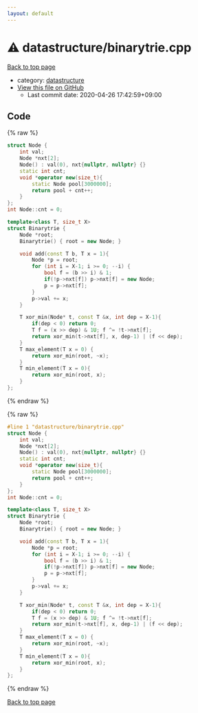 ```yaml
---
layout: default
---
```


<!-- mathjax config similar to math.stackexchange -->
<script type="text/javascript" async
  src="https://cdnjs.cloudflare.com/ajax/libs/mathjax/2.7.5/MathJax.js?config=TeX-MML-AM_CHTML">
</script>
<script type="text/x-mathjax-config">
  MathJax.Hub.Config({
    TeX: { equationNumbers: { autoNumber: "AMS" }},
    tex2jax: {
      inlineMath: [ ['$','$'] ],
      processEscapes: true
    },
    "HTML-CSS": { matchFontHeight: false },
    displayAlign: "left",
    displayIndent: "2em"
  });
</script>

<script type="text/javascript" src="https://cdnjs.cloudflare.com/ajax/libs/jquery/3.4.1/jquery.min.js"></script>
<script src="https://cdn.jsdelivr.net/npm/jquery-balloon-js@1.1.2/jquery.balloon.min.js" integrity="sha256-ZEYs9VrgAeNuPvs15E39OsyOJaIkXEEt10fzxJ20+2I=" crossorigin="anonymous"></script>
<script type="text/javascript" src="../../assets/js/copy-button.js"></script>
<link rel="stylesheet" href="../../assets/css/copy-button.css" />


# :warning: datastructure/binarytrie.cpp

<a href="../../index.html">Back to top page</a>

* category: <a href="../../index.html#8dc87745f885a4cc532acd7b15b8b5fe">datastructure</a>
* <a href="{{ site.github.repository_url }}/blob/master/datastructure/binarytrie.cpp">View this file on GitHub</a>
    - Last commit date: 2020-04-26 17:42:59+09:00




## Code

<a id="unbundled"></a>
{% raw %}
```cpp
struct Node {
    int val;
    Node *nxt[2];
    Node() : val(0), nxt{nullptr, nullptr} {}
    static int cnt;
    void *operator new(size_t){
        static Node pool[3000000];
        return pool + cnt++;
    }
};
int Node::cnt = 0;

template<class T, size_t X>
struct Binarytrie {
    Node *root;
    Binarytrie() { root = new Node; }

    void add(const T b, T x = 1){
        Node *p = root;
        for (int i = X-1; i >= 0; --i) {
            bool f = (b >> i) & 1;
            if(!p->nxt[f]) p->nxt[f] = new Node;
            p = p->nxt[f];
        }
        p->val += x;
    }

    T xor_min(Node* t, const T &x, int dep = X-1){
        if(dep < 0) return 0;
        T f = (x >> dep) & 1U; f ^= !t->nxt[f];
        return xor_min(t->nxt[f], x, dep-1) | (f << dep);
    }
    T max_element(T x = 0) {
        return xor_min(root, ~x);
    }
    T min_element(T x = 0){
        return xor_min(root, x);
    }
};

```
{% endraw %}

<a id="bundled"></a>
{% raw %}
```cpp
#line 1 "datastructure/binarytrie.cpp"
struct Node {
    int val;
    Node *nxt[2];
    Node() : val(0), nxt{nullptr, nullptr} {}
    static int cnt;
    void *operator new(size_t){
        static Node pool[3000000];
        return pool + cnt++;
    }
};
int Node::cnt = 0;

template<class T, size_t X>
struct Binarytrie {
    Node *root;
    Binarytrie() { root = new Node; }

    void add(const T b, T x = 1){
        Node *p = root;
        for (int i = X-1; i >= 0; --i) {
            bool f = (b >> i) & 1;
            if(!p->nxt[f]) p->nxt[f] = new Node;
            p = p->nxt[f];
        }
        p->val += x;
    }

    T xor_min(Node* t, const T &x, int dep = X-1){
        if(dep < 0) return 0;
        T f = (x >> dep) & 1U; f ^= !t->nxt[f];
        return xor_min(t->nxt[f], x, dep-1) | (f << dep);
    }
    T max_element(T x = 0) {
        return xor_min(root, ~x);
    }
    T min_element(T x = 0){
        return xor_min(root, x);
    }
};

```
{% endraw %}

<a href="../../index.html">Back to top page</a>

